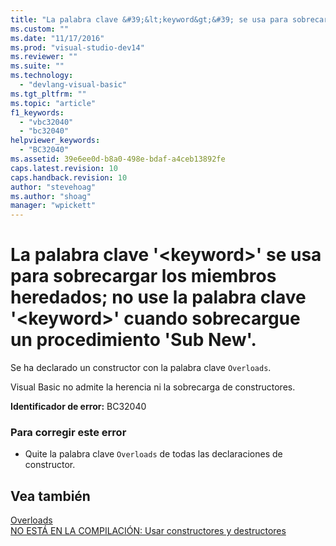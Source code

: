 ```yaml
---
title: "La palabra clave &#39;&lt;keyword&gt;&#39; se usa para sobrecargar los miembros heredados; no use la palabra clave &#39;&lt;keyword&gt;&#39; cuando sobrecargue un procedimiento &#39;Sub New&#39;. | Microsoft Docs"
ms.custom: ""
ms.date: "11/17/2016"
ms.prod: "visual-studio-dev14"
ms.reviewer: ""
ms.suite: ""
ms.technology: 
  - "devlang-visual-basic"
ms.tgt_pltfrm: ""
ms.topic: "article"
f1_keywords: 
  - "vbc32040"
  - "bc32040"
helpviewer_keywords: 
  - "BC32040"
ms.assetid: 39e6ee0d-b8a0-498e-bdaf-a4ceb13892fe
caps.latest.revision: 10
caps.handback.revision: 10
author: "stevehoag"
ms.author: "shoag"
manager: "wpickett"
---
```

# La palabra clave &#39;&lt;keyword&gt;&#39; se usa para sobrecargar los miembros heredados; no use la palabra clave &#39;&lt;keyword&gt;&#39; cuando sobrecargue un procedimiento &#39;Sub New&#39;.
Se ha declarado un constructor con la palabra clave `Overloads`.  
  
 Visual Basic no admite la herencia ni la sobrecarga de constructores.  
  
 **Identificador de error:** BC32040  
  
### Para corregir este error  
  
-   Quite la palabra clave `Overloads` de todas las declaraciones de constructor.  
  
## Vea también  
 [Overloads](/dotnet/visual-basic/language-reference/modifiers/overloads)   
 [NO ESTÁ EN LA COMPILACIÓN: Usar constructores y destructores](http://msdn.microsoft.com/es-es/548eebe1-86c4-4377-b2f5-447cb8be3d90)